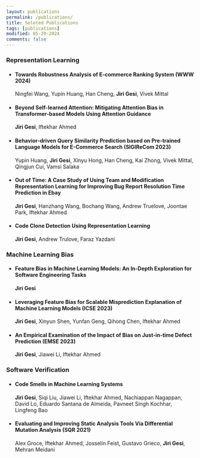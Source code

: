 ```yaml
---
layout: publications
permalink: /publications/
title: Seleted Publications
tags: [publications]
modified: 05-29-2024
comments: false
---
```


### Representation Learning 

* #### Towards Robustness Analysis of E-commerce Ranking System (WWW 2024)
  Ningfei Wang, Yupin Huang, Han Cheng, **Jiri Gesi**, Vivek Mittal

* #### Beyond Self-learned Attention: Mitigating Attention Bias in Transformer-based Models Using Attention Guidance
  **Jiri Gesi**, Iftekhar Ahmed

* #### Behavior-driven Query Similarity Prediction based on Pre-trained Language Models for E-Commerce Search (SIGIReCom 2023)
  Yupin Huang, **Jiri Gesi**, Xinyu Hong, Han Cheng, Kai Zhong, Vivek Mittal, Qingjun Cui, Vamsi Salaka
  
* #### Out of Time: A Case Study of Using Team and Modification Representation Learning for Improving Bug Report Resolution Time Prediction in Ebay
  **Jiri Gesi**, Hanzhang Wang, Bochang Wang, Andrew Truelove, Joontae Park, Iftekhar Ahmed
  
* #### Code Clone Detection Using Representation Learning
  **Jiri Gesi**, Andrew Trulove, Faraz Yazdani
  
### Machine Learning Bias

* #### Feature Bias in Machine Learning Models: An In-Depth Exploration for Software Engineering Tasks
  **Jiri Gesi**

* #### Leveraging Feature Bias for Scalable Misprediction Explanation of Machine Learning Models (ICSE 2023)
  **Jiri Gesi**, Xinyun Shen, Yunfan Geng, Qihong Chen, Iftekhar Ahmed

* #### An Empirical Examination of the Impact of Bias on Just-in-time Defect Prediction (EMSE 2023)
  **Jiri Gesi**, Jiawei Li, Iftekhar Ahmed

### Software Verification

* #### Code Smells in Machine Learning Systems 
  **Jiri Gesi**, Siqi Liu, Jiawei Li, Iftekhar Ahmed, Nachiappan Nagappan, David Lo, Eduardo Santana de Almeida, Pavneet Singh Kochhar, Lingfeng Bao
  
* #### Evaluating and Improving Static Analysis Tools Via Differential Mutation Analysis (SQR 2021)
  Alex Groce, Iftekhar Ahmed, Josselin Feist, Gustavo Grieco, **Jiri Gesi**, Mehran Meidani

